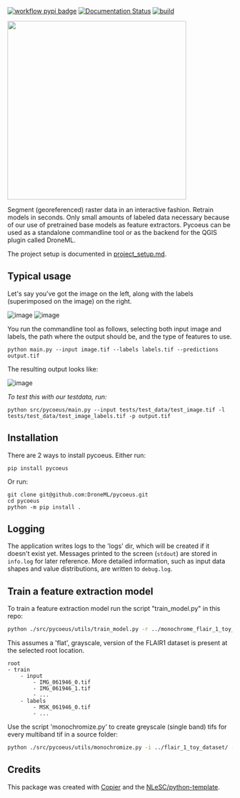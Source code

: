 [![workflow pypi badge](https://img.shields.io/pypi/v/pycoeus.svg?colorB=blue)](https://pypi.python.org/project/pycoeus/) [![Documentation Status](https://readthedocs.org/projects/pycoeus/badge/?version=latest)](https://pycoeus.readthedocs.io/en/latest/?badge=latest) [![build](https://github.com/DroneML/pycoeus/actions/workflows/build.yml/badge.svg)](https://github.com/DroneML/pycoeus/actions/workflows/build.yml)

<img src="https://github.com/user-attachments/assets/c576c6b0-d507-4bf6-a35b-28de181d4371" width="400" />

Segment (georeferenced) raster data in an interactive fashion. Retrain models in seconds. Only small amounts of labeled data necessary because of our use of pretrained base models as feature extractors. Pycoeus can be used as a standalone commandline tool or as the backend for the QGIS plugin called DroneML.

The project setup is documented in [project_setup.md](devdocs/project_setup.md).

## Typical usage
Let's say you've got the image on the left, along with the labels (superimposed on the image) on the right.

![image](https://github.com/user-attachments/assets/08bcfd85-3042-4550-af8f-a142126e2428)
![image](https://github.com/user-attachments/assets/673f8416-1d1f-420f-9558-100d1d60c181)

You run the commandline tool as follows, selecting both input image and labels, the path where the output should be, and the type of features to use.

```console
python main.py --input image.tif --labels labels.tif --predictions output.tif
```

The resulting output looks like:

![image](https://github.com/user-attachments/assets/46d6629d-65df-4e4d-81f1-07bfef38ca57)

_To test this with our testdata, run:_
```console
python src/pycoeus/main.py --input tests/test_data/test_image.tif -l tests/test_data/test_image_labels.tif -p output.tif
```

## Installation

There are 2 ways to install pycoeus. Either run:
```console
pip install pycoeus
```

Or run:
```console
git clone git@github.com:DroneML/pycoeus.git
cd pycoeus
python -m pip install .
```

## Logging
The application writes logs to the 'logs' dir, which will be created if it doesn't exist yet. Messages printed to the screen (```stdout```) are stored in ```info.log``` for later reference. More detailed information, such as input data shapes and value distributions, are written to ```debug.log```.

## Train a feature extraction model

To train a feature extraction model run the script "train_model.py" in this repo:
```bash
python ./src/pycoeus/utils/train_model.py -r ../monochrome_flair_1_toy_dataset_flat/ --train_set_limit 10
```
This assumes a 'flat', grayscale, version of the FLAIR1 dataset is present at the selected root location.
```
root
- train
    - input
        - IMG_061946_0.tif
        - IMG_061946_1.tif
        - ...
    - labels
        - MSK_061946_0.tif
        - ...    
```
Use the script 'monochromize.py' to create greyscale (single band) tifs for every multiband tif in a source folder:
```bash
python ./src/pycoeus/utils/monochromize.py -i ../flair_1_toy_dataset/ -o ../monochrome_flair_1_toy_dataset/
```

## Credits

This package was created with [Copier](https://github.com/copier-org/copier) and the [NLeSC/python-template](https://github.com/NLeSC/python-template).
